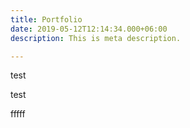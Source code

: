 ```yaml
---
title: Portfolio
date: 2019-05-12T12:14:34.000+06:00
description: This is meta description.

---
```

test

test

fffff